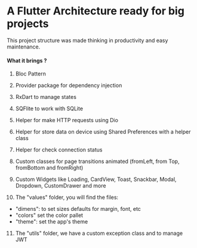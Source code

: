 # A Flutter Architecture ready for big projects

This project structure was made thinking in productivity and easy maintenance.

#### What it brings ?

1. Bloc Pattern

2. Provider package for dependency injection

3. RxDart to manage states 

4. SQFlite to work with SQLite

5. Helper for make HTTP requests using Dio

6. Helper for store data on device using Shared Preferences with a helper class

7. Helper for check connection status

8. Custom classes for page transitions animated (fromLeft, from Top, fromBottom and fromRight)

9. Custom Widgets like Loading, CardView, Toast, Snackbar, Modal, Dropdown, CustomDrawer and more

10. The "values" folder, you will find the files:
- "dimens": to set sizes defaults for margin, font, etc
- "colors" set the color pallet
- "theme": set the app's theme 

11. The "utils" folder, we have a custom exception class and to manage JWT
